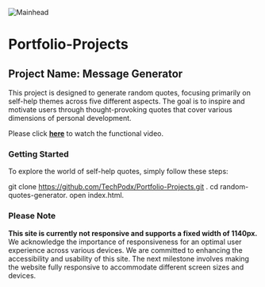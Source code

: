 ![Mainhead](https://github.com/TechPodx/Style-Repo/blob/cbd1a3fdca0b3a0141be56fc7906fad3e8ad4985/Portfolio.jpg)
# Portfolio-Projects

## Project Name: **Message Generator**

This project is designed to generate random quotes, focusing primarily on self-help themes across five different aspects. The goal is to inspire and motivate users through thought-provoking quotes that cover various dimensions of personal development.

Please click **[here](https://youtu.be/tP_MBZfZwok)** to watch the functional video. 

###  Getting Started

To explore the world of self-help quotes, simply follow these steps:

git clone https://github.com/TechPodx/Portfolio-Projects.git .
cd random-quotes-generator.
open index.html.

###  Please Note

**This site is currently not responsive and supports a fixed width of 1140px.** We acknowledge the importance of responsiveness for an optimal user experience across various devices.
We are committed to enhancing the accessibility and usability of this site. The next milestone involves making the website fully responsive to accommodate different screen sizes and devices.


